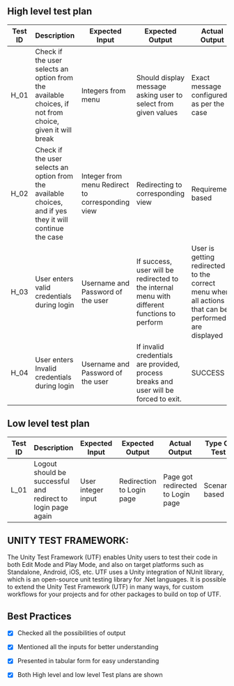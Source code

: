 
## High level test plan
| Test ID	| Description|	Expected Input|	Expected Output|	Actual Output|	Type Of Test|
|-----| ---------------| -----------| -----------| -------------| ----------|
| H_01|	Check if the user selects an option from the available choices, if not from choice, given it will break|	Integers from menu|	Should display message asking user to select from given values|	Exact message configured as per the case|	Requirement based|
| H_02|	Check if the user selects an option from the available choices, and if yes they it will continue the case|	Integer from menu	Redirect to corresponding view|	Redirecting to corresponding view	|Requirement based|
|H_03|	User enters valid credentials during login|	Username and Password of the user|	If success, user will be redirected to the internal menu with different functions to perform|	User is getting redirected to the correct menu where all actions that can be performed are displayed|	Technical|
|H_04|	User enters Invalid credentials during login|	Username and Password of the user|	If invalid credentials are provided, process breaks and user will be forced to exit.|	SUCCESS	|Technical|
## Low level test plan
|Test ID|	Description|	Expected Input|	Expected Output|	Actual Output|	Type Of Test|
|---------| ------------| ----------| ------------| ------------| ------------|
| L_01|	Logout should be successful and redirect to login page again|	User integer input|	Redirection to Login page|	Page got redirected to Login page|	Scenario based|

## UNITY TEST FRAMEWORK:
The Unity Test Framework (UTF) enables Unity users to test their code in both Edit Mode and Play Mode, and also on target platforms such as Standalone, Android, iOS, etc.
UTF uses a Unity integration of NUnit library, which is an open-source unit testing library for .Net languages.
It is possible to extend the Unity Test Framework (UTF) in many ways, for custom workflows for your projects and for other packages to build on top of UTF.


## Best Practices

 - [x] Checked all the possibilities of output
 - [x] Mentioned all the inputs for better understanding
 - [x] Presented in tabular form for easy understanding
 - [x] Both High level and low level Test plans are shown
 
 
